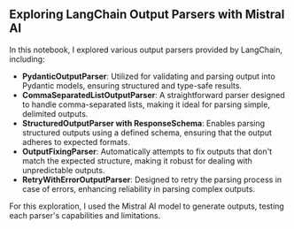 ## Exploring LangChain Output Parsers with Mistral AI

In this notebook, I explored various output parsers provided by LangChain, including:

- **PydanticOutputParser**: Utilized for validating and parsing output into Pydantic models, ensuring structured and type-safe results.
- **CommaSeparatedListOutputParser**: A straightforward parser designed to handle comma-separated lists, making it ideal for parsing simple, delimited outputs.
- **StructuredOutputParser with ResponseSchema**: Enables parsing structured outputs using a defined schema, ensuring that the output adheres to expected formats.
- **OutputFixingParser**: Automatically attempts to fix outputs that don't match the expected structure, making it robust for dealing with unpredictable outputs.
- **RetryWithErrorOutputParser**: Designed to retry the parsing process in case of errors, enhancing reliability in parsing complex outputs.

For this exploration, I used the Mistral AI model to generate outputs, testing each parser's capabilities and limitations.
